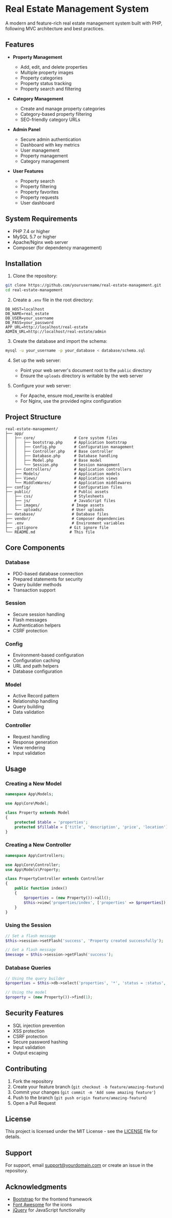 # Real Estate Management System

A modern and feature-rich real estate management system built with PHP, following MVC architecture and best practices.

## Features

- **Property Management**
  - Add, edit, and delete properties
  - Multiple property images
  - Property categories
  - Property status tracking
  - Property search and filtering

- **Category Management**
  - Create and manage property categories
  - Category-based property filtering
  - SEO-friendly category URLs

- **Admin Panel**
  - Secure admin authentication
  - Dashboard with key metrics
  - User management
  - Property management
  - Category management

- **User Features**
  - Property search
  - Property filtering
  - Property favorites
  - Property requests
  - User dashboard

## System Requirements

- PHP 7.4 or higher
- MySQL 5.7 or higher
- Apache/Nginx web server
- Composer (for dependency management)

## Installation

1. Clone the repository:
```bash
git clone https://github.com/yourusername/real-estate-management.git
cd real-estate-management
```

2. Create a `.env` file in the root directory:
```env
DB_HOST=localhost
DB_NAME=real_estate
DB_USER=your_username
DB_PASS=your_password
APP_URL=http://localhost/real-estate
ADMIN_URL=http://localhost/real-estate/admin
```

3. Create the database and import the schema:
```bash
mysql -u your_username -p your_database < database/schema.sql
```

4. Set up the web server:
   - Point your web server's document root to the `public` directory
   - Ensure the `uploads` directory is writable by the web server

5. Configure your web server:
   - For Apache, ensure mod_rewrite is enabled
   - For Nginx, use the provided nginx configuration

## Project Structure

```
real-estate-management/
├── app/
│   ├── core/                 # Core system files
│   │   ├── bootstrap.php     # Application bootstrap
│   │   ├── Config.php        # Configuration management
│   │   ├── Controller.php    # Base controller
│   │   ├── Database.php      # Database handling
│   │   ├── Model.php         # Base model
│   │   └── Session.php       # Session management
│   ├── Controllers/          # Application controllers
│   ├── Models/               # Application models
│   ├── Views/                # Application views
│   └── MiddleWares/          # Application middlewares
├── config/                   # Configuration files
├── public/                   # Public assets
│   ├── css/                  # Stylesheets
│   ├── js/                   # JavaScript files
│   ├── images/              # Image assets
│   └── uploads/             # User uploads
├── database/                # Database files
├── vendor/                  # Composer dependencies
├── .env                     # Environment variables
├── .gitignore              # Git ignore file
└── README.md               # This file
```

## Core Components

### Database
- PDO-based database connection
- Prepared statements for security
- Query builder methods
- Transaction support

### Session
- Secure session handling
- Flash messages
- Authentication helpers
- CSRF protection

### Config
- Environment-based configuration
- Configuration caching
- URL and path helpers
- Database configuration

### Model
- Active Record pattern
- Relationship handling
- Query building
- Data validation

### Controller
- Request handling
- Response generation
- View rendering
- Input validation

## Usage

### Creating a New Model

```php
namespace App\Models;

use App\Core\Model;

class Property extends Model
{
    protected $table = 'properties';
    protected $fillable = ['title', 'description', 'price', 'location'];
}
```

### Creating a New Controller

```php
namespace App\Controllers;

use App\Core\Controller;
use App\Models\Property;

class PropertyController extends Controller
{
    public function index()
    {
        $properties = (new Property())->all();
        $this->view('properties/index', ['properties' => $properties]);
    }
}
```

### Using the Session

```php
// Set a flash message
$this->session->setFlash('success', 'Property created successfully');

// Get a flash message
$message = $this->session->getFlash('success');
```

### Database Queries

```php
// Using the query builder
$properties = $this->db->select('properties', '*', 'status = :status', [':status' => 'active']);

// Using the model
$property = (new Property())->find(1);
```

## Security Features

- SQL injection prevention
- XSS protection
- CSRF protection
- Secure password hashing
- Input validation
- Output escaping

## Contributing

1. Fork the repository
2. Create your feature branch (`git checkout -b feature/amazing-feature`)
3. Commit your changes (`git commit -m 'Add some amazing feature'`)
4. Push to the branch (`git push origin feature/amazing-feature`)
5. Open a Pull Request

## License

This project is licensed under the MIT License - see the [LICENSE](LICENSE) file for details.

## Support

For support, email support@yourdomain.com or create an issue in the repository.

## Acknowledgments

- [Bootstrap](https://getbootstrap.com/) for the frontend framework
- [Font Awesome](https://fontawesome.com/) for the icons
- [jQuery](https://jquery.com/) for JavaScript functionality